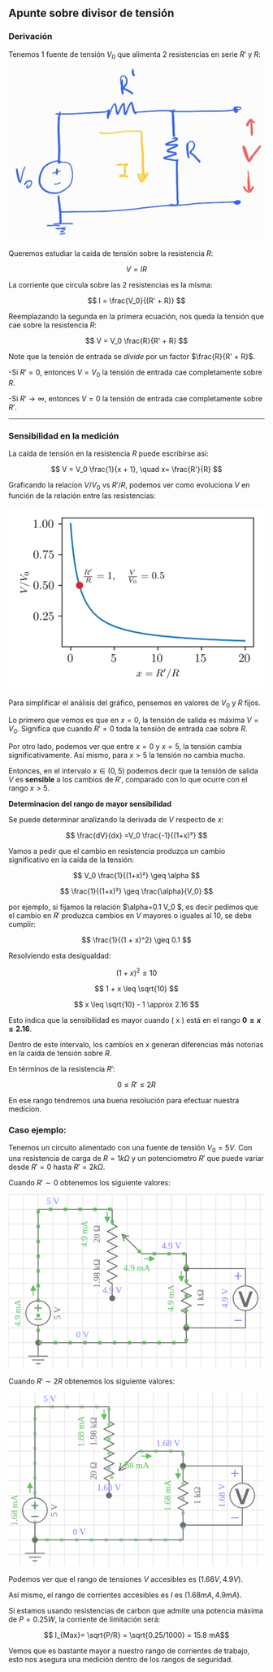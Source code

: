 ## Apunte sobre divisor de tensión

### Derivación

Tenemos 1 fuente de tensión $V_0$ que alimenta 2 resistencias en serie $R'$ y $R$:

![div](images/divisor.jpg)

Queremos estudiar la caida de tensión sobre la resistencia $R$:

$$
V = I R
$$

La corriente que circula sobre las 2 resistencias es la misma:

$$
I = \frac{V_0}{(R' + R)}
$$

Reemplazando la segunda en la primera ecuación, nos queda la tensión que cae sobre la resistencia $R$:

$$
V = V_0 \frac{R}{R' + R}
$$

Note que la tensión de entrada se *divide* por un factor $\frac{R}{R' + R}$.

-Si $R' = 0$, entonces $V=V_0$ la tensión de entrada cae completamente sobre $R$.

-Si $R' \to \infty$, entonces $V=0$ la tensión de entrada cae completamente sobre $R'$.

---

### Sensibilidad en la medición

La caída de tensión en la resistencia $R$ puede escribirse así:

$$
V = V_0 \frac{1}{x + 1}, \quad  x= \frac{R'}{R}
$$

Graficando la relacion $V/V_0$ vs $R'/R$, podemos ver como evoluciona $V$ en función de la relación entre las resistencias:

![v_x](images/v_x.png)

Para simplificar el análisis del gráfico, pensemos en valores de $V_0$ y $R$ fijos.

Lo primero que vemos es que en $x=0$, la tensión de salida es máxima $V=V_0$. Significa que cuando $R'=0$ toda la tensión de entrada cae sobre $R$.

Por otro lado, podemos ver que entre $x=0$ y $x=5$, la tensión cambia significativamente. Así mismo, para $x>5$ la tensión no cambia mucho. 

Entonces, en el intervalo $x\in(0,5)$ podemos decir que la tensión de salida $V$ es **sensible** a los cambios de $R'$, comparado con lo que ocurre con el rango $x>5$.

**Determinacion del rango de mayor sensibilidad**

Se puede determinar analizando la derivada de $V$ respecto de $x$:

$$
\frac{dV}{dx} =V_0 \frac{-1}{(1+x)²}
$$

Vamos a pedir que el cambio en resistencia produzca un cambio significativo en la caída de la tensión:

$$
V_0 \frac{1}{(1+x)²} \geq \alpha
$$

$$
\frac{1}{(1+x)²} \geq \frac{\alpha}{V_0}
$$

por ejemplo, si fijamos la  relación $\alpha=0.1 V_0 $, es decir pedimos que el cambio en $R'$ produzca cambios en $V$ mayores o iguales al $10%$, se debe cumplir:

$$
\frac{1}{(1 + x)^2} \geq 0.1
$$

Resolviendo esta desigualdad:

$$
(1 + x)^2 \leq 10
$$

$$
1 + x \leq \sqrt{10}
$$

$$
x \leq \sqrt{10} - 1 \approx 2.16
$$

Esto indica que la sensibilidad es mayor cuando \( x \) está en el rango **$0 \leq x \leq 2.16$**.

Dentro de este intervalo, los cambios en $x$ generan diferencias más notorias en la caída de tensión sobre $R$.

En términos de la resistencia $R'$:

$$
0 \leq R' \leq 2R
$$

En ese rango tendremos una buena resolución para efectuar nuestra medicion.

### Caso ejemplo:

Tenemos un circuito alimentado con una fuente de tensión $V_0=5V$. Con una resistencia de carga de $R= 1 k\Omega$ y un potenciometro $R'$ que puede variar desde $R'=0$ hasta $R'=2 k\Omega$.

Cuando $R'\sim 0$ obtenemos los siguiente valores:

![i1](images/dt1.png)

Cuando $R'\sim 2R$ obtenemos los siguiente valores:

![i2](images/dt2.png)

Podemos ver que el rango de tensiones $V$ accesibles es $(1.68V, 4.9V)$.

Así mismo, el rango de corrientes accesibles es $I$ es $(1.68mA, 4.9mA)$.

Si estamos usando resistencias de carbon que admite una potencia máxima de $P=0.25W$, la corriente de limitación será: 

$$ I_{Max}= \sqrt{P/R} = \sqrt{0.25/1000} = 15.8 mA$$

Vemos que es bastante mayor a nuestro rango de corrientes de trabajo, esto nos asegura una medición dentro de los rangos de seguridad.
